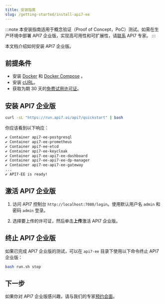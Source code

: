 ```yaml
---
title: 安装指南
slug: /getting-started/install-api7-ee
---
```


:::note
本安装指南适用于概念验证（Proof of Concept，PoC）测试。如需在生产环境中部署 API7 企业版，实现高可用性和可扩展性，请[联系](https://api7.ai/contact) API7 专家。
:::

本文档介绍如何安装 API7 企业版。

## 前提条件

- 安装 [Docker](https://docs.docker.com/get-docker/) 和 [Docker Compose](https://docs.docker.com/compose/install) 。
- 安装 [cURL](https://curl.se/)。
- 获取为期 30 天的[免费试用许可证](https://api7.ai/try?product=enterprise)。

## 安装 API7 企业版

```bash
curl -sL "https://run.api7.ai/api7/quickstart" | bash
```

你应该看到以下响应：

```bash
✔ Container api7-ee-postgresql
✔ Container api7-ee-prometheus
✔ Container api7-ee-etcd
✔ Container api7-ee-keycloak
✔ Container api7-ee-api7-ee-dashboard
✔ Container api7-ee-api7-ee-dp-manager
✔ Container api7-ee-api7-ee-gateway
...
✔ API7-EE is ready!
```

## 激活 API7 企业版

1. 访问 API7 控制台 `http://localhost:7080/login`。使用默认用户名 `admin` 和密码 `admin` 登录。

2. 选择要上传的许可证，然后单击**上传**激活 API7 企业版。

## 终止 API7 企业版

如果已完成 API7 企业版的测试，可以在 `api7-ee` 目录下使用以下命令终止 API7 企业版：

```bash
bash run.sh stop
```

## 下一步

如果你对 API7 企业版感兴趣，请与我们的专家[预约会面](https://api7.ai/contact)。

